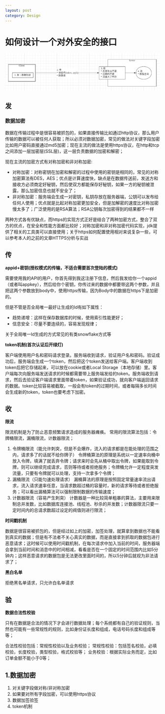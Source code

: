 ```yaml
---
layout: post
category: Design
---
```


# 如何设计一个对外安全的接口
![alt text](../assets/img/数据安全四个过程.png)
## 发
### 数据加密
数据在传输过程中是很容易被抓包的，如果直接传输比如通过http协议，那么用户传输的数据可以被任何人获取；所以必须对数据加密，常见的做法对关键字段加密比如用户密码直接通过md5加密；现在主流的做法是使用https协议，在http和tcp之间添加一层加密层(SSL层)，这一层负责数据的加密和解密；

现在主流的加密方式有对称加密和非对称加密:

- 对称加密：对称密钥在加密和解密的过程中使用的密钥是相同的，常见的对称加密算法有DES，AES；优点是计算速度快，缺点是在数据传送前，发送方和接收方必须商定好秘钥，然后使双方都能保存好秘钥，如果一方的秘钥被泄露，那么加密信息也就不安全了；
- 非对称加密：服务端会生成一对密钥，私钥存放在服务器端，公钥可以发布给任何人使用；优点就是比起对称加密更加安全，但是加解密的速度比对称加密慢太多了；广泛使用的是RSA算法；RSA公钥每次加密得到的结果都不一样

两种方式各有优缺点，而https的实现方式正好是结合了两种加密方式，整合了双方的优点，在安全和性能方面都比较好；对称加密和非对称加密代码实现，jdk提供了相关的工具类可以直接使用；关于https如何配置使用相对来说复杂一些，可以参考本人的之前的文章HTTPS分析与实战

## 传
**appid+密钥(授权模式的传输，不适合需要首次登陆的模式)**

需要使用我的API的用户，你首先得到我这注册下信息，然后我发给你一个appid（或者叫appkey），然后给你个密钥，你传过来的数据中都要带这两个参数，并且把这两个参数放到body中，使用https传输，因为Body中的数据在https下是加密的。

但是不管是否全局唯一最好让生成的Id有如下属性：

- 趋势递增：这样在保存数据库的时候，使用索引性能更好；
- 信息安全：尽量不要连续的，容易发现规律；

关于全局唯一Id生成的方式常见的有类snowflake方式等

**token机制(首次认证后开绿灯)**

客户端使用用户名和密码请求登录。服务端收到请求，验证用户名和密码。验证成功后，服务端会生成一个token，然后把这个token发送给客户端。客户端收到token后把它存储起来，可以放在cookie或者Local Storage（本地存储）里。客户端每次向服务端发送请求的时候都需要带上服务端发给的token。服务端收到请求，然后去验证客户端请求里面带着token，如果验证成功，就向客户端返回请求的数据。token比较容易被截取，一般会有token的过期时间，或者每隔多长时间会生成新的token，token也要考虑下加密。

## 收
**限流**

限流机制是为了防止恶意频繁请求造成的服务器瘫痪。 常用的限流算法包括：令牌桶限流，漏桶限流，计数器限流；

1. 令牌桶限流（能允许刺突，但是不会爆炸，流入的请求都是在能处理的范围之内，请求多了的话就不给你牌子） 令牌桶算法的原理是系统以一定速率向桶中放入令牌，填满了就丢弃令牌；请求来时会先从桶中取出令牌，如果能取到令牌，则可以继续完成请求，否则等待或者拒绝服务；令牌桶允许一定程度突发流量，只要有令牌就可以处理，支持一次拿多个令牌；
2. 漏桶限流（只能匀速处理请求） 漏桶算法的原理是按照固定常量速率流出请求，流入请求速率任意，当请求数超过桶的容量时，新的请求等待或者拒绝服务；可以看出漏桶算法可以强制限制数据的传输速度；
3. 计数器限流（容易产生刺突） 计数器是一种比较简单粗暴的算法，主要用来限制总并发数，比如数据库连接池、线程池、秒杀的并发数；计数器限流只要一定时间内的总请求数超过设定的阀值则进行限流；

**时间戳机制**

数据是很容易被抓包的，但是经过如上的加密，加签处理，就算拿到数据也不能看到真实的数据；但是有不法者不关心真实的数据，而是直接拿到抓取的数据包进行恶意请求；这时候可以使用时间戳机制，在每次请求中加入当前的时间，服务器端会拿到当前时间和消息中的时间相减，看看是否在一个固定的时间范围内比如5分钟内；这样恶意请求的数据包是无法更改里面时间的，所以5分钟后就视为非法请求了；


**黑白名单**

拒绝黑名单请求，只允许白名单请求

## 验
**数据合法性校验**

只有在数据是合法的情况下才会进行数据处理；每个系统都有自己的验证规则，当然也可能有一些常规性的规则，比如身份证长度和组成，电话号码长度和组成等等；

合法性校验包括：常规性校验以及业务校验； 常规性校验：包括签名校验，必填校验，长度校验，类型校验，格式校验等； 业务校验：根据实际业务而定，比如订单金额不能小于0等；

## 1.数据加密
1. 对关键字段做对称/非对称加密
2. 如果要对所有字段加密，可以使用https协议
3. 数据加签验签
4. token机制
